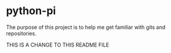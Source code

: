 # python-pi

The purpose of this project is to help me get familiar with gits and repositories.

THIS IS A CHANGE TO THIS README FILE
